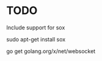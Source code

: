 TODO
======================

Include support for sox

sudo apt-get install sox

go get golang.org/x/net/websocket
